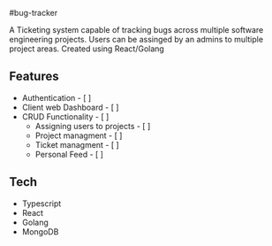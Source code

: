 #bug-tracker

A Ticketing system capable of tracking bugs across multiple software engineering projects. Users can be assinged by an admins to multiple project areas.
Created using React/Golang

## Features
* Authentication - [ ] 
* Client web Dashboard - [ ] 
* CRUD Functionality - [ ] 
  - Assigning users to projects - [ ] 
  - Project managment - [ ] 
  - Ticket managment - [ ] 
  - Personal Feed - [ ] 


## Tech 
* Typescript 
* React 
* Golang 
* MongoDB
